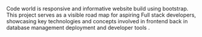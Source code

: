 Code world is responsive and informative website build using bootstrap. This project serves as a visible road map for aspiring Full stack developers, showcasing key technologies and concepts involved in frontend back in database management deployment and developer tools .
